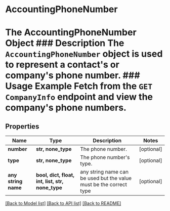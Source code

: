 # AccountingPhoneNumber

# The AccountingPhoneNumber Object ### Description The `AccountingPhoneNumber` object is used to represent a contact's or company's phone number.  ### Usage Example Fetch from the `GET CompanyInfo` endpoint and view the company's phone numbers.

## Properties
Name | Type | Description | Notes
------------ | ------------- | ------------- | -------------
**number** | **str, none_type** | The phone number. | [optional] 
**type** | **str, none_type** | The phone number&#39;s type. | [optional] 
**any string name** | **bool, dict, float, int, list, str, none_type** | any string name can be used but the value must be the correct type | [optional]

[[Back to Model list]](../README.md#documentation-for-models) [[Back to API list]](../README.md#documentation-for-api-endpoints) [[Back to README]](../README.md)


